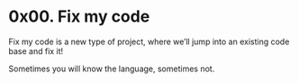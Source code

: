 # 0x00. Fix my code

Fix my code is a new type of project, where we’ll jump into an existing code base and fix it!

Sometimes you will know the language, sometimes not.
